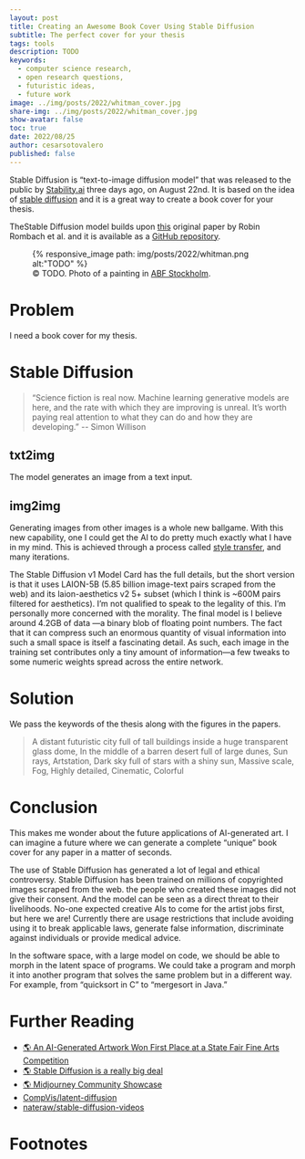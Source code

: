 ```yaml
---
layout: post
title: Creating an Awesome Book Cover Using Stable Diffusion
subtitle: The perfect cover for your thesis
tags: tools
description: TODO
keywords:
  - computer science research,
  - open research questions,
  - futuristic ideas,
  - future work
image: ../img/posts/2022/whitman_cover.jpg
share-img: ../img/posts/2022/whitman_cover.jpg
show-avatar: false
toc: true
date: 2022/08/25
author: cesarsotovalero
published: false
---
```


Stable Diffusion is “text-to-image diffusion model” that was released to the public by [Stability.ai](https://stability.ai/) three days ago, on August 22nd.
It is based on the idea of [stable diffusion](https://en.wikipedia.org/wiki/Stable_diffusion) and it is a great way to create a book cover for your thesis.

TheStable Diffusion model builds upon [this](https://arxiv.org/abs/2112.10752) original paper by Robin Rombach et al. and it is available as a [GitHub repository](https://github.com/CompVis/stable-diffusion). 

<figure class="jb_picture">
  {% responsive_image path: img/posts/2022/whitman.png alt:"TODO" %}
  <figcaption class="stroke"> 
    &#169; TODO. Photo of a painting in <a href="https://goo.gl/maps/cGN5k72vforbXD2T6">ABF Stockholm</a>.
  </figcaption>
</figure>

# Problem

I need a book cover for my thesis.

# Stable Diffusion

> “Science fiction is real now. Machine learning generative models are here, and the rate with which they are improving is unreal. It’s worth paying real attention to what they can do and how they are developing.” -- Simon Willison

## txt2img

The model generates an image from a text input.

## img2img

Generating images from other images is a whole new ballgame.
With this new capability, one I could get the AI to do pretty much exactly what I have in my mind.
This is achieved through a process called [style transfer](https://en.wikipedia.org/wiki/Style_transfer), and many iterations.

[//]: # ( Text)

The Stable Diffusion v1 Model Card has the full details, but the short version is that it uses LAION-5B (5.85 billion image-text pairs scraped from the web) and its laion-aesthetics v2 5+ subset (which I think is ~600M pairs filtered for aesthetics). 
I’m not qualified to speak to the legality of this. I’m personally more concerned with the morality.
The final model is I believe around 4.2GB of data —a binary blob of floating point numbers. 
The fact that it can compress such an enormous quantity of visual information into such a small space is itself a fascinating detail.
As such, each image in the training set contributes only a tiny amount of information—a few tweaks to some numeric weights spread across the entire network.
# Solution

We pass the keywords of the thesis along with the figures in the papers.

> A distant futuristic city full of tall buildings inside a huge transparent glass dome, In the middle of a barren desert full of large dunes, Sun rays, Artstation, Dark sky full of stars with a shiny sun, Massive scale, Fog, Highly detailed, Cinematic, Colorful

# Conclusion

This makes me wonder about the future applications of AI-generated art.
I can imagine a future where we can generate a complete “unique” book cover for any paper in a matter of seconds.

The use of Stable Diffusion has generated a lot of legal and ethical controversy.
Stable Diffusion has been trained on millions of copyrighted images scraped from the web.
the people who created these images did not give their consent. 
And the model can be seen as a direct threat to their livelihoods. No-one expected creative AIs to come for the artist jobs first, but here we are!
Currently there are usage restrictions that include avoiding using it to break applicable laws, generate false information, discriminate against individuals or provide medical advice.

In the software space, with a large model on code, we should be able to morph in the latent space of programs.
We could take a program and morph it into another program that solves the same problem but in a different way.
For example, from “quicksort in C” to “mergesort in Java.”


# Further Reading

- [:earth_americas: An AI-Generated Artwork Won First Place at a State Fair Fine Arts Competition](https://www.vice.com/en/article/bvmvqm/an-ai-generated-artwork-won-first-place-at-a-state-fair-fine-arts-competition-and-artists-are-pissed)
- [:earth_americas: Stable Diffusion is a really big deal](https://simonwillison.net/2022/Aug/29/stable-diffusion/?utm_source=tldrnewsletter)
- [:earth_americas: Midjourney Community Showcase](https://www.midjourney.com/showcase/)
- <i class="fab fa-github"></i> [CompVis/latent-diffusion](https://github.com/CompVis/latent-diffusion)
- <i class="fab fa-github"></i> [nateraw/stable-diffusion-videos](https://github.com/nateraw/stable-diffusion-videos)


# Footnotes
